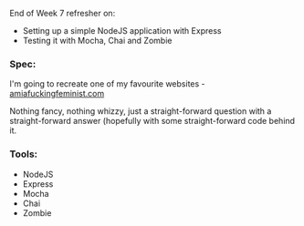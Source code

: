 End of Week 7 refresher on:

* Setting up a simple NodeJS application with Express
* Testing it with Mocha, Chai and Zombie

### Spec:

I'm going to recreate one of my favourite websites - [amiafuckingfeminist.com](www.amiafuckingfeminist.com)

Nothing fancy, nothing whizzy, just a straight-forward question with a straight-forward answer (hopefully with some straight-forward code behind it.

### Tools:

* NodeJS
* Express
* Mocha
* Chai
* Zombie